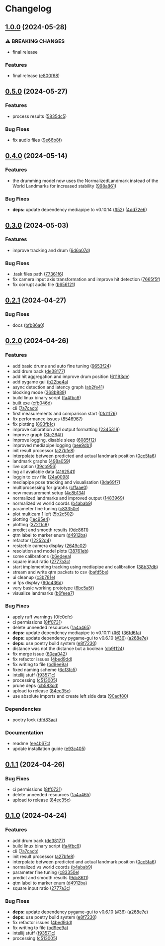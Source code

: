 # Changelog

## [1.0.0](https://github.com/Mouwrice/DrumPy/compare/v0.5.0...v1.0.0) (2024-05-28)


### ⚠ BREAKING CHANGES

* final release

### Features

* final release ([e800f68](https://github.com/Mouwrice/DrumPy/commit/e800f681ec92240aba3c3fe83bd845a37a1eaf79))

## [0.5.0](https://github.com/Mouwrice/DrumPy/compare/v0.4.0...v0.5.0) (2024-05-27)


### Features

* process results ([5835dc5](https://github.com/Mouwrice/DrumPy/commit/5835dc5202f37873f098424d0e12f4302ae4e7d1))


### Bug Fixes

* fix audio files ([9e66b8f](https://github.com/Mouwrice/DrumPy/commit/9e66b8ff13a395fbdbf7b9d468a71af12f7fb643))

## [0.4.0](https://github.com/Mouwrice/DrumPy/compare/v0.3.0...v0.4.0) (2024-05-14)


### Features

* the drumming model now uses the NormalizedLandmark instead of the World Landmarks for increased stability ([998a861](https://github.com/Mouwrice/DrumPy/commit/998a861808100bc8683e280fab9edbb636d0f48d))


### Bug Fixes

* **deps:** update dependency mediapipe to v0.10.14 ([#52](https://github.com/Mouwrice/DrumPy/issues/52)) ([4dd72e6](https://github.com/Mouwrice/DrumPy/commit/4dd72e6cbf475935d831ccc16af2eab742c15e4b))

## [0.3.0](https://github.com/Mouwrice/DrumPy/compare/v0.2.1...v0.3.0) (2024-05-03)


### Features

* improve tracking and drum ([6d6a07d](https://github.com/Mouwrice/DrumPy/commit/6d6a07dfc787931d6abc8bcb07f3caab62ebdb86))


### Bug Fixes

* .task files path ([77361f6](https://github.com/Mouwrice/DrumPy/commit/77361f6cd3afecaa1fcd0c61669747209382388d))
* fix camera input axis transformation and improve hit detection ([7665f5f](https://github.com/Mouwrice/DrumPy/commit/7665f5fa7e42c509ae4a301773e7f0f25466bee0))
* fix corrupt audio file ([b656121](https://github.com/Mouwrice/DrumPy/commit/b65612101a691d1227f2b89266e545c202023633))

## [0.2.1](https://github.com/Mouwrice/DrumPy/compare/v0.2.0...v0.2.1) (2024-04-27)


### Bug Fixes

* docs ([bfb86a0](https://github.com/Mouwrice/DrumPy/commit/bfb86a0342caeed2d36f748707dfb48e3844ecb2))

## [0.2.0](https://github.com/Mouwrice/DrumPy/compare/v0.1.1...v0.2.0) (2024-04-26)


### Features

* add basic drums and auto fine tuning ([9653f24](https://github.com/Mouwrice/DrumPy/commit/9653f244cfb8660dd5ae065bf459f6230d6dc4e9))
* add drum back ([de38177](https://github.com/Mouwrice/DrumPy/commit/de3817793984798ca07988fdd7fb2ceb1042f4f2))
* add hit aggregation and improve drum position ([61193de](https://github.com/Mouwrice/DrumPy/commit/61193de84ff6b3d9c6abf57312ea7e65d078b8f5))
* add pygame gui ([b22be4a](https://github.com/Mouwrice/DrumPy/commit/b22be4af2d5bfd26132ba7c3b255ad13b036656b))
* async detection and latency graph ([ab2fe41](https://github.com/Mouwrice/DrumPy/commit/ab2fe410f3d7fb9ab978b52211149e2f5572264f))
* blocking mode ([368b889](https://github.com/Mouwrice/DrumPy/commit/368b88962ca59e88909f7a1f5292618e7d868a4a))
* build linux binary script ([fa4fbc9](https://github.com/Mouwrice/DrumPy/commit/fa4fbc9a01be0269ffe7409ef65802f50f4d8c04))
* built exe ([cfb046d](https://github.com/Mouwrice/DrumPy/commit/cfb046d1599fb97ec0cb4c8e612261652ef0d24a))
* cli ([7a7cacb](https://github.com/Mouwrice/DrumPy/commit/7a7cacb53abcba28d0b719f9af0a04dc6fa33419))
* first measurements and comparison start ([0fd1176](https://github.com/Mouwrice/DrumPy/commit/0fd11762b14aa38ff5e948e1b38cfe925dd32249))
* fix performance issues ([8546967](https://github.com/Mouwrice/DrumPy/commit/854696722e3e7a0f7702358a11ad07807c38909e))
* fix plotting ([893fb1c](https://github.com/Mouwrice/DrumPy/commit/893fb1cbf9ece9c62a1f41a58ef8c3bd38824ec0))
* improve calibration and output formatting ([2345318](https://github.com/Mouwrice/DrumPy/commit/2345318ccbec3ce7925b0171739c10fa21c2aa76))
* improve graph ([3fc264f](https://github.com/Mouwrice/DrumPy/commit/3fc264f4fd5e1e59f1781f3962e2a23dc8b4793b))
* improve logging, disable sleep ([6085f12](https://github.com/Mouwrice/DrumPy/commit/6085f12414f71b4b64b4375a1fea005334eeed5d))
* improved mediapipe logging ([aee9db1](https://github.com/Mouwrice/DrumPy/commit/aee9db13f9bb96006b096258b874ceff25be84f0))
* init result processor ([a27bfe8](https://github.com/Mouwrice/DrumPy/commit/a27bfe8e7fefb897e7a4dd5bb38c036c58566c19))
* interpolate between predicted and actual landmark position ([0cc5fa6](https://github.com/Mouwrice/DrumPy/commit/0cc5fa674d07efed3df817151fcb78566bfe6bf0))
* landmark graphs ([498a059](https://github.com/Mouwrice/DrumPy/commit/498a0594b6901aa0588a2fc86cf06fe30a51cdc1))
* live option ([39cb956](https://github.com/Mouwrice/DrumPy/commit/39cb956fcecd07ba88c462c9479c3b2f45d0d6c4))
* log all available data ([4162541](https://github.com/Mouwrice/DrumPy/commit/4162541e0cfcbc48cc4e1bac934fb1fd3e92273c))
* loggin to csv file ([24a0098](https://github.com/Mouwrice/DrumPy/commit/24a009885fa3321b628256eb4fcbfc0bd96ef3f4))
* mediapipe pose tracking and visualisation ([8da69f7](https://github.com/Mouwrice/DrumPy/commit/8da69f7aadf383436f481d3e88771dde3c9975de))
* multiprocessing for graphs ([cffaae0](https://github.com/Mouwrice/DrumPy/commit/cffaae09f20eb4220c617a42835d3d5c82cf02ef))
* new measurement setup ([4c8b134](https://github.com/Mouwrice/DrumPy/commit/4c8b1348b3c91039693273a2b2c8cc8c1464ffc3))
* normalized landmarks and improved output ([1483969](https://github.com/Mouwrice/DrumPy/commit/1483969ee818eebf3abaecc514ef38c97ba0d0eb))
* normalized vs world coords ([b4abab9](https://github.com/Mouwrice/DrumPy/commit/b4abab9f1c1fb135f64fd191830a36786e1f0d52))
* parameter fine tuning ([c83350e](https://github.com/Mouwrice/DrumPy/commit/c83350eb103203cfd13d001a11df267c446d504b))
* plot multicam 1 left ([5b2c502](https://github.com/Mouwrice/DrumPy/commit/5b2c5022361b09e0ed285179bb54185c7e88255b))
* plotting ([1ec95e4](https://github.com/Mouwrice/DrumPy/commit/1ec95e4a30af6f9cd9f34fcbf6655670dc495d37))
* plotting ([37211c8](https://github.com/Mouwrice/DrumPy/commit/37211c81e87ebeadd0507376c90a2828637067f8))
* predict and smooth results ([9dc8611](https://github.com/Mouwrice/DrumPy/commit/9dc8611357221844ec8ecdacfb5ead9874d37a68))
* qtm label to marker enum ([d4912ba](https://github.com/Mouwrice/DrumPy/commit/d4912babb3b880d87ef9d109b9e222e446fd64e8))
* refactor ([12252d4](https://github.com/Mouwrice/DrumPy/commit/12252d41fe3dc0bcaa1d694756f3861d090ac7b7))
* resizeble camera display ([2649c02](https://github.com/Mouwrice/DrumPy/commit/2649c0239d793a33deeadacd91e6d01034619711))
* resolution and model plots ([38761eb](https://github.com/Mouwrice/DrumPy/commit/38761ebfd4966ffa2a3e6a9971769f02c81fc47d))
* some calibrations ([b6edeea](https://github.com/Mouwrice/DrumPy/commit/b6edeeac07ea67f1e964afd08c26138c84ae95f0))
* square input ratio ([2777a3c](https://github.com/Mouwrice/DrumPy/commit/2777a3c50d7c034ddf88453d0cab895209b9649c))
* start implementing tracking using mediapipe and calibration ([38b37db](https://github.com/Mouwrice/DrumPy/commit/38b37dbb5d56d58ab50dd648bda380854c97caba))
* stream and write qtm packets to csv ([bafd5be](https://github.com/Mouwrice/DrumPy/commit/bafd5be783ae35166dad9b1365c4e5a0be86653a))
* ui cleanup ([c3b781e](https://github.com/Mouwrice/DrumPy/commit/c3b781e282fc867f58d96f8bd31d89c0bd44bd4c))
* ui fps display ([90c436d](https://github.com/Mouwrice/DrumPy/commit/90c436d51ef6fb52f0c492875ffd9e3df62cb634))
* very basic working prototype ([6bc5a5f](https://github.com/Mouwrice/DrumPy/commit/6bc5a5f82421e7122d4d5d2c98c572101d16529b))
* visualize landmarks ([b6feea7](https://github.com/Mouwrice/DrumPy/commit/b6feea7db770fb50d90e37f203161a60b730796b))


### Bug Fixes

* apply ruff warnings ([0fc0cfc](https://github.com/Mouwrice/DrumPy/commit/0fc0cfce6c2bce154c56664e536e6cb963782c9b))
* ci permissions ([8ff0731](https://github.com/Mouwrice/DrumPy/commit/8ff0731b32cff55c94b7961e4ba372c461feefd6))
* delete unneeded resources ([1a4a465](https://github.com/Mouwrice/DrumPy/commit/1a4a46546bc93393b683d937e08881c957b21d21))
* **deps:** update dependency mediapipe to v0.10.11 ([#6](https://github.com/Mouwrice/DrumPy/issues/6)) ([36fd6fa](https://github.com/Mouwrice/DrumPy/commit/36fd6fa04c4361574ad9bcfcad9b7a12b5b7cbb4))
* **deps:** update dependency pygame-gui to v0.6.10 ([#36](https://github.com/Mouwrice/DrumPy/issues/36)) ([a268e7e](https://github.com/Mouwrice/DrumPy/commit/a268e7e548dcd581bc9b43b322d059c894951f4a))
* **deps:** use poetry build system ([e8f7230](https://github.com/Mouwrice/DrumPy/commit/e8f72308161b0fa58296607427febdb21f6eb455))
* distance was not the distance but a boolean ([cb9f124](https://github.com/Mouwrice/DrumPy/commit/cb9f1242038b8ee33d552f9ccff0b6ec456238ec))
* fix merge issue ([60ea042](https://github.com/Mouwrice/DrumPy/commit/60ea042274c1d59a8213638e2c38c6923c63fa2d))
* fix refactor issues ([4bed9dd](https://github.com/Mouwrice/DrumPy/commit/4bed9ddb551fffc511b1779aec962c996b7a17c6))
* fix writing to file ([bd9ee9a](https://github.com/Mouwrice/DrumPy/commit/bd9ee9a032fdc344f15b2de408e84fbbaef10672))
* fixed naming scheme ([6cf3fc5](https://github.com/Mouwrice/DrumPy/commit/6cf3fc50c81888848516a1e3630f10f0e8b91b6d))
* intellij stuff ([f93571c](https://github.com/Mouwrice/DrumPy/commit/f93571c58e588dbb5a080055e74316a45fd4dd16))
* processing ([c513005](https://github.com/Mouwrice/DrumPy/commit/c5130056ff44817c7052019cad088b723fad4f39))
* prune deps ([cb583cd](https://github.com/Mouwrice/DrumPy/commit/cb583cda97afcd65b098bfd6141890315457f998))
* upload to release ([84ec35c](https://github.com/Mouwrice/DrumPy/commit/84ec35c06c733c83a3ab4be709bec3eeeb564eab))
* use absolute imports and create left side data ([90adf80](https://github.com/Mouwrice/DrumPy/commit/90adf80e173c151f5b3f782ba77d568ba0df33b6))


### Dependencies

* poetry lock ([dfd83aa](https://github.com/Mouwrice/DrumPy/commit/dfd83aafef2823491e8985a66c16c3f05c439657))


### Documentation

* readme ([ee4b67c](https://github.com/Mouwrice/DrumPy/commit/ee4b67cff508d9ab0cc4d78f2eb3f12648702e38))
* update installation guide ([e93c405](https://github.com/Mouwrice/DrumPy/commit/e93c40578544ad43190a6189e213828f8d5fb4b3))

## [0.1.1](https://github.com/Mouwrice/DrumPy/compare/v0.1.0...v0.1.1) (2024-04-26)


### Bug Fixes

* ci permissions ([8ff0731](https://github.com/Mouwrice/DrumPy/commit/8ff0731b32cff55c94b7961e4ba372c461feefd6))
* delete unneeded resources ([1a4a465](https://github.com/Mouwrice/DrumPy/commit/1a4a46546bc93393b683d937e08881c957b21d21))
* upload to release ([84ec35c](https://github.com/Mouwrice/DrumPy/commit/84ec35c06c733c83a3ab4be709bec3eeeb564eab))

## [0.1.0](https://github.com/Mouwrice/DrumPy/compare/v0.0.1...v0.1.0) (2024-04-24)


### Features

* add drum back ([de38177](https://github.com/Mouwrice/DrumPy/commit/de3817793984798ca07988fdd7fb2ceb1042f4f2))
* build linux binary script ([fa4fbc9](https://github.com/Mouwrice/DrumPy/commit/fa4fbc9a01be0269ffe7409ef65802f50f4d8c04))
* cli ([7a7cacb](https://github.com/Mouwrice/DrumPy/commit/7a7cacb53abcba28d0b719f9af0a04dc6fa33419))
* init result processor ([a27bfe8](https://github.com/Mouwrice/DrumPy/commit/a27bfe8e7fefb897e7a4dd5bb38c036c58566c19))
* interpolate between predicted and actual landmark position ([0cc5fa6](https://github.com/Mouwrice/DrumPy/commit/0cc5fa674d07efed3df817151fcb78566bfe6bf0))
* normalized vs world coords ([b4abab9](https://github.com/Mouwrice/DrumPy/commit/b4abab9f1c1fb135f64fd191830a36786e1f0d52))
* parameter fine tuning ([c83350e](https://github.com/Mouwrice/DrumPy/commit/c83350eb103203cfd13d001a11df267c446d504b))
* predict and smooth results ([9dc8611](https://github.com/Mouwrice/DrumPy/commit/9dc8611357221844ec8ecdacfb5ead9874d37a68))
* qtm label to marker enum ([d4912ba](https://github.com/Mouwrice/DrumPy/commit/d4912babb3b880d87ef9d109b9e222e446fd64e8))
* square input ratio ([2777a3c](https://github.com/Mouwrice/DrumPy/commit/2777a3c50d7c034ddf88453d0cab895209b9649c))


### Bug Fixes

* **deps:** update dependency pygame-gui to v0.6.10 ([#36](https://github.com/Mouwrice/DrumPy/issues/36)) ([a268e7e](https://github.com/Mouwrice/DrumPy/commit/a268e7e548dcd581bc9b43b322d059c894951f4a))
* **deps:** use poetry build system ([e8f7230](https://github.com/Mouwrice/DrumPy/commit/e8f72308161b0fa58296607427febdb21f6eb455))
* fix refactor issues ([4bed9dd](https://github.com/Mouwrice/DrumPy/commit/4bed9ddb551fffc511b1779aec962c996b7a17c6))
* fix writing to file ([bd9ee9a](https://github.com/Mouwrice/DrumPy/commit/bd9ee9a032fdc344f15b2de408e84fbbaef10672))
* intellij stuff ([f93571c](https://github.com/Mouwrice/DrumPy/commit/f93571c58e588dbb5a080055e74316a45fd4dd16))
* processing ([c513005](https://github.com/Mouwrice/DrumPy/commit/c5130056ff44817c7052019cad088b723fad4f39))
